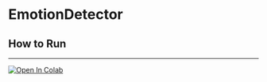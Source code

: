 # EmotionDetector

## How to Run
----------
[![Open In Colab](https://colab.research.google.com/assets/colab-badge.svg)]([https://colab.research.google.com/drive/1GD3Nsl_l9LXJhg2FmzUsqNWQACoD6-Ti?usp=sharing](https://colab.research.google.com/drive/1k6lzmUHMnRlzjrVu3Vk5hh5Ungy146Cm?usp=sharing))
